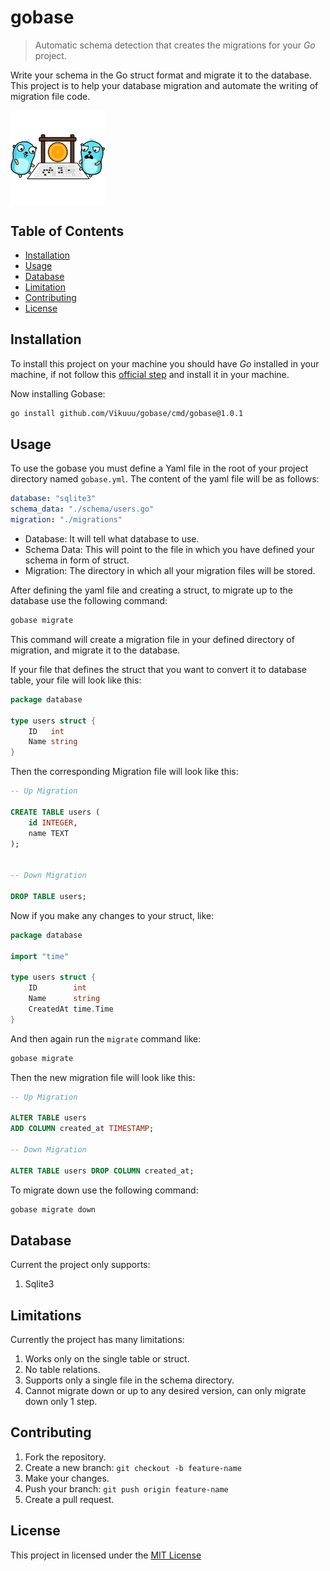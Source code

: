 # gobase

> Automatic schema detection that creates the migrations for your *Go* project.

Write your schema in the Go struct format and migrate it to the database.
This project is to help your database migration and automate the writing of migration file code.

<img align="center" src="assets/img/gobase-img.png" alt="gobase-img" height=30% width=30%>

## Table of Contents
- [Installation](#installation)
- [Usage](#usage)
- [Database](#database)
- [Limitation](#limitation)
- [Contributing](#contributing)
- [License](#license)

## Installation

To install this project on your machine you should have *Go* installed in your machine, if not follow this [official step](https://go.dev/doc/install) and install it in your machine.

Now installing Gobase:
```bash
go install github.com/Vikuuu/gobase/cmd/gobase@1.0.1
```

## Usage

To use the gobase you must define a Yaml file in the root of your project directory named `gobase.yml`. The content of the yaml file will be as follows:
```yaml
database: "sqlite3"
schema_data: "./schema/users.go"
migration: "./migrations"
```

- Database: It will tell what database to use.
- Schema Data: This will point to the file in which you have defined your schema in form of struct.
- Migration: The directory in which all your migration files will be stored.

After defining the yaml file and creating a struct, to migrate up to the database use the following command:
```bash
gobase migrate
```
This command will create a migration file in your defined directory of migration, and migrate it to the database.

If your file that defines the struct that you want to convert it to database table, your file will look like this:
```go
package database

type users struct {
    ID   int
    Name string
}
```

Then the corresponding Migration file will look like this:
```sql
-- Up Migration

CREATE TABLE users (
    id INTEGER,
    name TEXT
);


-- Down Migration

DROP TABLE users;
```

Now if you make any changes to your struct, like:
```go
package database

import "time"

type users struct {
    ID        int
    Name      string
    CreatedAt time.Time
}
```
And then again run the `migrate` command like:
```bash
gobase migrate
```

Then the new migration file will look like this:
```sql
-- Up Migration

ALTER TABLE users
ADD COLUMN created_at TIMESTAMP;

-- Down Migration

ALTER TABLE users DROP COLUMN created_at;
```

To migrate down use the following command:
```bash
gobase migrate down
```

## Database

Current the project only supports:
1. Sqlite3

## Limitations

Currently the project has many limitations:
1. Works only on the single table or struct.
2. No table relations.
3. Supports only a single file in the schema directory.
4. Cannot migrate down or up to any desired version, can only migrate down only 1 step.


## Contributing

1. Fork the repository.
2. Create a new branch: `git checkout -b feature-name`
3. Make your changes.
4. Push your branch: `git push origin feature-name`
5. Create a pull request.

## License

This project in licensed under the [MIT License](LICENSE)
